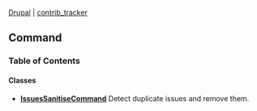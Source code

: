 
[Drupal](../namespaces/drupal.md) | [contrib_tracker](../namespaces/drupal-contrib-tracker.md)

## Command



### Table of Contents




#### Classes
- **[IssuesSanitiseCommand](../classes/Drupal-contrib-tracker-Command-IssuesSanitiseCommand.md)**
  Detect duplicate issues and remove them.













